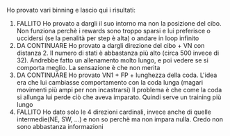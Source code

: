 Ho provato vari binning e lascio qui i risultati:
  1) FALLITO
     Ho provato a dargli il suo intorno ma non la posizione del cibo.
     Non funziona perchè i rewards sono troppo sparsi e lui preferisce o uccidersi (se la penalità per step è alta) o andare in loop infinito
  2) DA CONTINUARE
     Ho provato a dargli direzione del cibo + VN con distanza 2. 
     Il numero di stati è abbastanza più alto (circa 500 invece di 32). 
     Andrebbe fatto un allenamento molto lungo, e poi vedere se si comporta meglio. La sensazione è che non merita 
  3) DA CONTINUARE
     Ho provato VN1 + FP + lunghezza della coda.
     L'idea era che lui cambiasse comportamento con la coda lunga (magari movimenti più ampi per non incastrarsi)
     Il problema è che come la coda si allunga lui perde ciò che aveva imparato. Quindi serve un training più lungo
  4) FALLITO
     Ho dato solo le 4 direzioni cardinali, invece anche di quelle intermedie(NE, SW, ...) e non so perchè ma non impara nulla. Credo non sono         abbastanza informazioni
